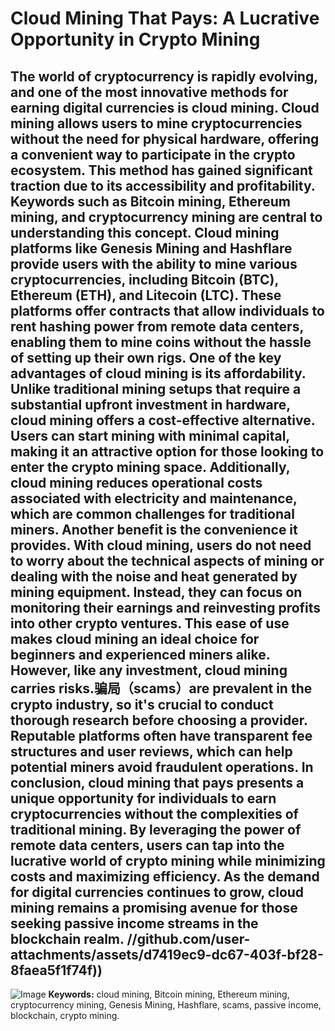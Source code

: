 # Cloud Mining That Pays: A Lucrative Opportunity in Crypto Mining
The world of cryptocurrency is rapidly evolving, and one of the most innovative methods for earning digital currencies is cloud mining. Cloud mining allows users to mine cryptocurrencies without the need for physical hardware, offering a convenient way to participate in the crypto ecosystem. This method has gained significant traction due to its accessibility and profitability.
Keywords such as **Bitcoin mining**, **Ethereum mining**, and **cryptocurrency mining** are central to understanding this concept. Cloud mining platforms like **Genesis Mining** and **Hashflare** provide users with the ability to mine various cryptocurrencies, including Bitcoin (BTC), Ethereum (ETH), and Litecoin (LTC). These platforms offer contracts that allow individuals to rent hashing power from remote data centers, enabling them to mine coins without the hassle of setting up their own rigs.
One of the key advantages of cloud mining is its affordability. Unlike traditional mining setups that require a substantial upfront investment in hardware, cloud mining offers a cost-effective alternative. Users can start mining with minimal capital, making it an attractive option for those looking to enter the crypto mining space. Additionally, cloud mining reduces operational costs associated with electricity and maintenance, which are common challenges for traditional miners.
Another benefit is the convenience it provides. With cloud mining, users do not need to worry about the technical aspects of mining or dealing with the noise and heat generated by mining equipment. Instead, they can focus on monitoring their earnings and reinvesting profits into other crypto ventures. This ease of use makes cloud mining an ideal choice for beginners and experienced miners alike.
However, like any investment, cloud mining carries risks.骗局（scams）are prevalent in the crypto industry, so it's crucial to conduct thorough research before choosing a provider. Reputable platforms often have transparent fee structures and user reviews, which can help potential miners avoid fraudulent operations.
In conclusion, cloud mining that pays presents a unique opportunity for individuals to earn cryptocurrencies without the complexities of traditional mining. By leveraging the power of remote data centers, users can tap into the lucrative world of crypto mining while minimizing costs and maximizing efficiency. As the demand for digital currencies continues to grow, cloud mining remains a promising avenue for those seeking passive income streams in the blockchain realm.
 //github.com/user-attachments/assets/d7419ec9-dc67-403f-bf28-8faea5f1f74f))
---

![Image](https://github.com/user-attachments/assets/4a25d116-2220-4385-b08e-f287af8fcbc4)
**Keywords:** cloud mining, Bitcoin mining, Ethereum mining, cryptocurrency mining, Genesis Mining, Hashflare, scams, passive income, blockchain, crypto mining.
